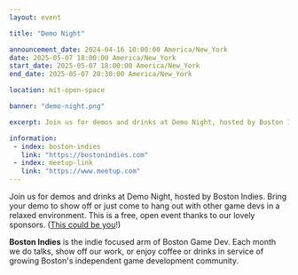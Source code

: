 ```yaml
---
layout: event

title: "Demo Night"

announcement_date: 2024-04-16 10:00:00 America/New_York
date: 2025-05-07 18:00:00 America/New_York
start_date: 2025-05-07 18:00:00 America/New_York
end_date: 2025-05-07 20:30:00 America/New_York

location: mit-open-space

banner: "demo-night.png"

excerpt: Join us for demos and drinks at Demo Night, hosted by Boston Indies.

information:
 - index: boston-indies
   link: "https://bostonindies.com"
 - index: meetup-link
   link: "https://www.meetup.com"
---
```


Join us for demos and drinks at Demo Night, hosted by Boston Indies. Bring your demo to show off or just come to hang out with other game devs in a relaxed environment. This is a free, open event thanks to our lovely sponsors. ([This could be you](mailto:admin@bostonindies.com)!)

**Boston Indies** is the indie focused arm of Boston Game Dev. Each month we do talks, show off our work, or enjoy coffee or drinks in service of growing Boston's independent game development community.
